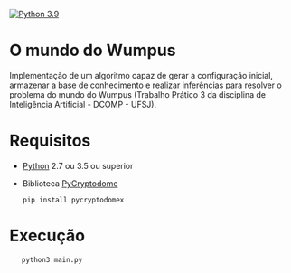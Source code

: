 [![Python 3.9](https://img.shields.io/badge/python-3.8.10-blue.svg)](https://www.python.org/downloads/release/python-3810/)

# O mundo do Wumpus
Implementação de um algoritmo capaz de gerar a configuração inicial, armazenar a base de conhecimento e realizar inferências para resolver o problema do mundo do Wumpus (Trabalho Prático 3 da disciplina de Inteligência Artificial - DCOMP - UFSJ).

# Requisitos

 - [Python](https://python.org) 2.7 ou 3.5 ou superior
 
 - Biblioteca [PyCryptodome](https://pycryptodome.readthedocs.io/en/latest/src/introduction.html)
 
       pip install pycryptodomex
       
# Execução

       python3 main.py

